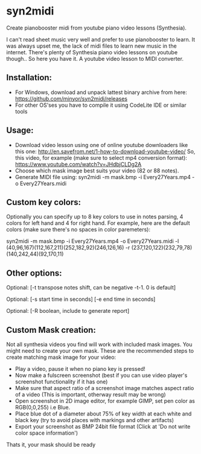 # syn2midi
Create pianobooster midi from youtube piano video lessons (Synthesia).

I can't read sheet music very well and prefer to use pianobooster to learn.
It was always upset me, the lack of midi files to learn new music in the internet.
There's plenty of Synthesia piano video lessons on youtube though..
So here you have it. A youtube video lesson to MIDI converter.

## Installation:
- For Windows, download and unpack lattest binary archive from here:
https://github.com/minyor/syn2midi/releases
- For other OS'ses you have to compile it using CodeLite IDE or similar tools

## Usage:
- Download video lesson using one of online youtube downloaders like this one:
http://en.savefrom.net/1-how-to-download-youtube-video/
So, this video, for example (make sure to select mp4 conversion format):
https://www.youtube.com/watch?v=JHdbjCLDg2A
- Choose which mask image best suits your video (82 or 88 notes).
- Generate MIDI file using:
	syn2midi -m mask.bmp -i Every27Years.mp4 -o Every27Years.midi

## Custom key colors:
Optionally you can specify up to 8 key colors to use in notes parsing, 4 colors for left hand and 4 for right hand.
For example, here are the default colors (make sure there's no spaces in color paremeters):

syn2midi -m mask.bmp -i Every27Years.mp4 -o Every27Years.midi -l (40,96,167)(112,167,211)(252,182,92)(246,126,16) -r (237,120,122)(232,79,78)(140,242,44)(92,170,11)

## Other options:
Optional: [-t transpose notes shift, can be negative -t-1. 0 is default]

Optional: [-s start time in seconds] [-e end time in seconds]

Optional: [-R boolean, include to generate report]

## Custom Mask creation:
Not all synthesia videos you find will work with included mask images. You might need to create your own mask.
These are the recommended steps to create matching mask image for your video:
- Play a video, pause it when no piano key is pressed!
- Now make a fulscreen screenshot (best if you can use video player's screenshot functionality if it has one)
- Make sure that aspect ratio of a screenshot image matches aspect ratio of a video (This is important, otherway result may be wrong)
- Open screenshot in 2D image editor, for example GIMP, set pen color as RGB(0,0,255) i.e Blue.
- Place blue dot of a diameter about 75% of key width at each white and black key (try to avoid places with markings and other artifacts)
- Export your screenshot as BMP 24bit file format (Click at 'Do not write color space information')

Thats it, your mask should be ready
